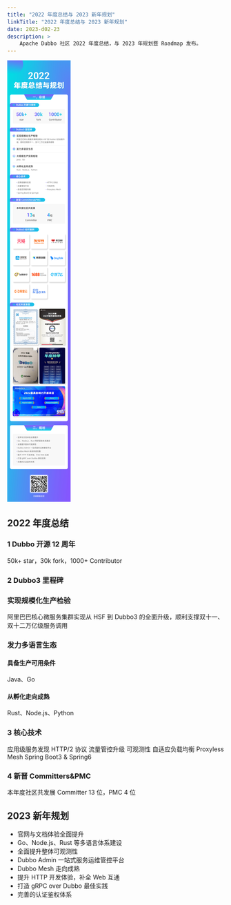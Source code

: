```yaml
---
title: "2022 年度总结与 2023 新年规划"
linkTitle: "2022 年度总结与 2023 新年规划"
date: 2023-d02-23
description: >
    Apache Dubbo 社区 2022 年度总结，与 2023 年规划暨 Roadmap 发布。
---
```


![dubbo-introduction](/imgs/blog/2023/2/roadmap/2023-roadmap.jpg)

## 2022 年度总结

### 1 Dubbo 开源 12 周年
50k+ star，30k fork，1000+ Contributor
### 2 Dubbo3 里程碑
### 实现规模化生产检验
阿里巴巴核心微服务集群实现从 HSF 到 Dubbo3 的全面升级，顺利支撑双十一、双十二万亿级服务调用
### 发力多语言生态
#### 具备生产可用条件
Java、Go
#### 从孵化走向成熟
Rust、Node.js、Python
### 3 核心技术
应用级服务发现
HTTP/2 协议
流量管控升级
可观测性
自适应负载均衡
Proxyless Mesh
Spring Boot3 & Spring6
### 4 新晋 Committers&PMC
本年度社区共发展 Committer 13 位，PMC 4 位

## 2023 新年规划
* 官网与文档体验全面提升
* Go、Node.js、Rust 等多语言体系建设
* 全面提升整体可观测性
* Dubbo Admin 一站式服务运维管控平台
* Dubbo Mesh 走向成熟
* 提升 HTTP 开发体验，补全 Web 互通
* 打造 gRPC over Dubbo 最佳实践
* 完善的认证鉴权体系

